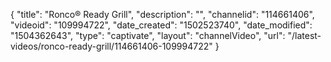 {
    "title": "Ronco&reg; Ready Grill",
    "description": "",
    "channelid": "114661406",
    "videoid": "109994722",
    "date_created": "1502523740",
    "date_modified": "1504362643",
    "type": "captivate",
    "layout": "channelVideo",
    "url": "\/latest-videos\/ronco-ready-grill\/114661406-109994722"
}